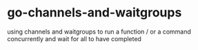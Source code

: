 # go-channels-and-waitgroups
using channels and waitgroups to run a function / or a command concurrently and wait for all to have completed
